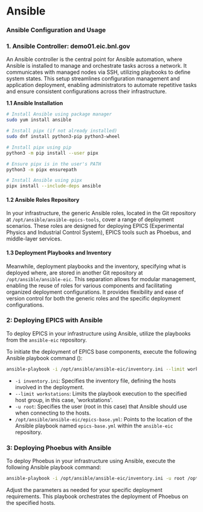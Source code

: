 # Ansible

### Ansible Configuration and Usage

### 1. Ansible Controller: demo01.eic.bnl.gov

An Ansible controller is the central point for Ansible automation, where Ansible is installed to manage and orchestrate tasks across a network. It communicates with managed nodes via SSH, utilizing playbooks to define system states. This setup streamlines configuration management and application deployment, enabling administrators to automate repetitive tasks and ensure consistent configurations across their infrastructure.

**1.1 Ansible Installation**

```bash
# Install Ansible using package manager
sudo yum install ansible

# Install pipx (if not already installed)
sudo dnf install python3-pip python3-wheel

# Install pipx using pip
python3 -m pip install --user pipx

# Ensure pipx is in the user's PATH
python3 -m pipx ensurepath

# Install Ansible using pipx
pipx install --include-deps ansible

```

#### 1.2 Ansible Roles Repository

In your infrastructure, the generic Ansible roles, located in the Git repository at `/opt/ansible/ansible-epics-tools`, cover a range of deployment scenarios. These roles are designed for deploying EPICS (Experimental Physics and Industrial Control System), EPICS tools such as Phoebus, and middle-layer services.

#### 1.3 Deployment Playbooks and Inventory

Meanwhile, deployment playbooks and the inventory, specifying what is deployed where, are stored in another Git repository at `/opt/ansible/ansible-eic`. This separation allows for modular management, enabling the reuse of roles for various components and facilitating organized deployment configurations. It provides flexibility and ease of version control for both the generic roles and the specific deployment configurations.

### 2: Deploying EPICS with Ansible

To deploy EPICS in your infrastructure using Ansible, utilize the playbooks from the `ansible-eic` repository.

To initiate the deployment of EPICS base components, execute the following Ansible playbook command ():

```bash
ansible-playbook -i /opt/ansible/ansible-eic/inventory.ini --limit workstations -u root /opt/ansible/ansible-eic/epics-base.yml
```

* `-i inventory.ini`: Specifies the inventory file, defining the hosts involved in the deployment.
* `--limit workstations`: Limits the playbook execution to the specified host group, in this case, 'workstations'.
* `-u root`: Specifies the user (root in this case) that Ansible should use when connecting to the hosts.
* `/opt/ansible/ansible-eic/epics-base.yml`: Points to the location of the Ansible playbook named `epics-base.yml` within the `ansible-eic` repository.

### 3: Deploying Phoebus with Ansible

To deploy Phoebus in your infrastructure using Ansible, execute the following Ansible playbook command:

```bash
ansible-playbook -i /opt/ansible/ansible-eic/inventory.ini -u root /opt/ansible/ansible-eic/phoebus.yml
```

Adjust the parameters as needed for your specific deployment requirements. This playbook orchestrates the deployment of Phoebus on the specified hosts.
